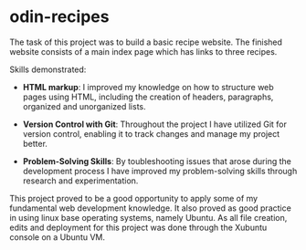 # odin-recipes

The task of this project was to build a basic recipe website. The finished website consists of a main index page which has links to three recipes. 

Skills demonstrated:

- **HTML markup**: I improved my knowledge on how to structure web pages using HTML, including the creation of headers, paragraphs, organized and unorganized lists.

- **Version Control with Git**: Throughout the project I have utilized Git for version control, enabling it to track changes and manage my project better.

- **Problem-Solving Skills**: By toubleshooting issues that arose during the development process I have improved my problem-solving skills through research and experimentation.

This project proved to be a good opportunity to apply some of my fundamental web development knowledge. It also proved as good practice in using linux base operating systems, namely Ubuntu. As all file creation, edits and deployment for this project was done through the Xubuntu console on a Ubuntu VM.